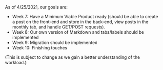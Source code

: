 As of 4/25/2021, our goals are:

- Week 7: Have a Minimum Viable Product ready (should be able to create a post on the front-end and store in the back-end, view posts in the monthly tab, and handle GET/POST requests).
- Week 8: Our own version of Markdown and tabs/labels should be implemented
- Week 9: Migration should be implemented
- Week 10: Finishing touches

(This is subject to change as we gain a better understanding of the workload.)
